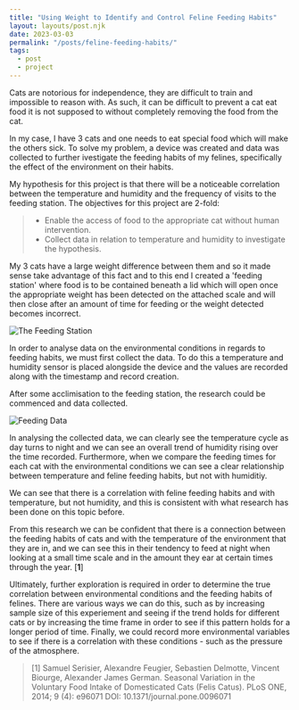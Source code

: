 ```yaml
---
title: "Using Weight to Identify and Control Feline Feeding Habits"
layout: layouts/post.njk
date: 2023-03-03
permalink: "/posts/feline-feeding-habits/"
tags:
  - post
  - project
---
```


Cats are notorious for independence, they are difficult to train and impossible to reason with. As such, it can be difficult to prevent a cat eat food it is not supposed to without completely removing the food from the cat.

In my case, I have 3 cats and one needs to eat special food which will make the others sick. To solve my problem, a device was created and data was collected to further ivestigate the feeding habits of my felines, specifically the effect of the environment on their habits.

My hypothesis for this project is that there will be a noticeable correlation between the temperature and humidity and the frequency of visits to the feeding station. The objectives for this project are 2-fold:

> - Enable the access of food to the appropriate cat without human intervention.
> - Collect data in relation to temperature and humidity to investigate the hypothesis.

My 3 cats have a large weight difference between them and so it made sense take advantage of this fact and to this end I created a 'feeding station' where food is to be contained beneath a lid which will open once the appropriate weight has been detected on the attached scale and will then close after an amount of time for feeding or the weight detected becomes incorrect.

![The Feeding Station](/assets/images/feeder-img.png)

In order to analyse data on the environmental conditions in regards to feeding habits, we must first collect the data. To do this a temperature and humidity sensor is placed alongside the device and the values are recorded along with the timestamp and record creation.

After some acclimisation to the feeding station, the research could be commenced and data collected.

![Feeding Data](/assets/images/feeder-data-img.png)

In analysing the collected data, we can clearly see the temperature cycle as day turns to night and we can see an overall trend of humidity rising over the time recorded. Furthermore, when we compare the feeding times for each cat with the environmental conditions we can see a clear relationship between temperature and feline feeding habits, but not with humiditiy.

We can see that there is a correlation with feline feeding habits and with temperature, but not humidity, and this is consistent with what research has been done on this topic before.

From this research we can be confident that there is a connection between the feeding habits of cats and with the temperature of the environment that they are in, and we can see this in their tendency to feed at night when looking at a small time scale and in the amount they ear at certain times through the year. [__1__]

Ultimately, further exploration is required in order to determine the true correlation between environmental conditions and the feeding habits of felines. There are various ways we can do this, such as by increasing sample size of this experiement and seeing if the trend holds for different cats or by increasing the time frame in order to see if this pattern holds for a longer period of time. Finally, we could record more environmental variables to see if there is a correlation with these conditions - such as the pressure of the atmosphere.

> [1] Samuel Serisier, Alexandre Feugier, Sebastien Delmotte, Vincent Biourge, Alexander James German. Seasonal Variation in the Voluntary Food Intake of Domesticated Cats (Felis Catus). PLoS ONE, 2014; 9 (4): e96071 DOI: 10.1371/journal.pone.0096071

